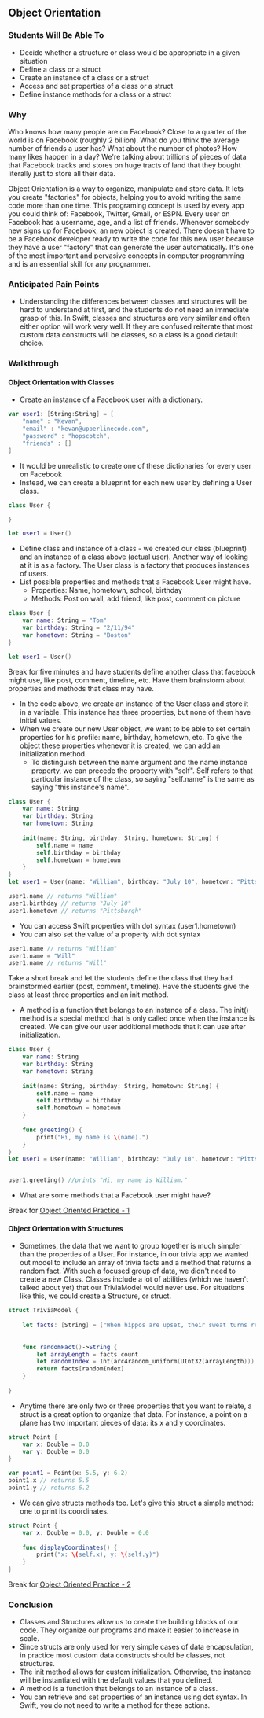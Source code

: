 ## Object Orientation

### Students Will Be Able To
- Decide whether a structure or class would be appropriate in a given situation
- Define a class or a struct
- Create an instance of a class or a struct
- Access and set properties of a class or a struct
- Define instance methods for a class or a struct

### Why
Who knows how many people are on Facebook? Close to a quarter of the world is on Facebook (roughly 2 billion). What do you think the average number of friends a user has? What about the number of photos? How many likes happen in a day? We're talking about trillions of pieces of data that Facebook tracks and stores on huge tracts of land that they bought literally just to store all their data.

Object Orientation is a way to organize, manipulate and store data. It lets you create "factories" for objects, helping you to avoid writing the same code more than one time. This programing concept is used by every app you could think of: Facebook, Twitter, Gmail, or ESPN. Every user on Facebook has a username, age, and a list of friends. Whenever somebody new signs up for Facebook, an new object is created. There doesn't have to be a Facebook developer ready to write the code for this new user because they have a user "factory" that can generate the user automatically. It's one of the most important and pervasive concepts in computer programming and is an essential skill for any programmer.

### Anticipated Pain Points
- Understanding the differences between classes and structures will be hard to understand at first, and the students do not need an immediate grasp of this. In Swift, classes and structures are very similar and often either option will work very well. If they are confused reiterate that most custom data constructs will be classes, so a class is a good default choice. 

### Walkthrough
#### Object Orientation with Classes
- Create an instance of a Facebook user with a dictionary.
```Swift
var user1: [String:String] = [
    "name" : "Kevan",
    "email" : "kevan@upperlinecode.com",
    "password" : "hopscotch",
    "friends" : []
]
```
- It would be unrealistic to create one of these dictionaries for every user on Facebook
- Instead, we can create a blueprint for each new user by defining a User class.
```Swift
class User {

}

let user1 = User()
```
- Define class and instance of a class - we created our class (blueprint) and an instance of a class above (actual user). Another way of looking at it is as a factory. The User class is a factory that produces instances of users.
- List possible properties and methods that a Facebook User might have.
    - Properties: Name, hometown, school, birthday
    - Methods: Post on wall, add friend, like post, comment on picture

```Swift
class User {
    var name: String = "Tom"
    var birthday: String = "2/11/94"
    var hometown: String = "Boston"
}

let user1 = User()
```

Break for five minutes and have students define another class that facebook might use, like post, comment, timeline, etc. Have them brainstorm about properties and methods that class may have.
- In the code above, we create an instance of the User class and store it in a variable. This instance has three properties, but none of them have initial values.
- When we create our new User object, we want to be able to set certain properties for his profile: name, birthday, hometown, etc. To give the object these properties whenever it is created, we can add an initialization method.
    - To distinguish between the name argument and the name instance property, we can precede the property with "self". Self refers to that particular instance of the class, so saying "self.name" is the same as saying "this instance's name".
```Swift
class User {
    var name: String
    var birthday: String
    var hometown: String
    
    init(name: String, birthday: String, hometown: String) {
        self.name = name
        self.birthday = birthday
        self.hometown = hometown
    }
}
let user1 = User(name: "William", birthday: "July 10", hometown: "Pittsburgh")

user1.name // returns "William"
user1.birthday // returns "July 10"
user1.hometown // returns "Pittsburgh"
```
- You can access Swift properties with dot syntax (user1.hometown)
- You can also set the value of a property with dot syntax
```Swift
user1.name // returns "William"
user1.name = "Will"
user1.name // returns "Will"
```

Take a short break and let the students define the class that they had brainstormed earlier (post, comment, timeline). Have the students give the class at least three properties and an init method.

- A method is a function that belongs to an instance of a class. The init() method is a special method that is only called once when the instance is created. We can give our user additional methods that it can use after initialization.
```Swift
class User {
    var name: String
    var birthday: String
    var hometown: String
    
    init(name: String, birthday: String, hometown: String) {
        self.name = name
        self.birthday = birthday
        self.hometown = hometown
    }
    
    func greeting() {
        print("Hi, my name is \(name).")
    }
}
let user1 = User(name: "William", birthday: "July 10", hometown: "Pittsburgh")


user1.greeting() //prints "Hi, my name is William."
```
- What are some methods that a Facebook user might have?

Break for [Object Oriented Practice - 1](https://github.com/upperlinecode/intro-to-swift/tree/master/day-4/OOPractice1.playground)

#### Object Orientation with Structures
- Sometimes, the data that we want to group together is much simpler than the properties of a User. For instance, in our trivia app we wanted out model to include an array of trivia facts and a method that returns a random fact. With such a focused group of data, we didn't need to create a new Class. Classes include a lot of abilities (which we haven't talked about yet) that our TriviaModel would never use. For situations like this, we could create a Structure, or struct.
```Swift
struct TriviaModel {
    
    let facts: [String] = ["When hippos are upset, their sweat turns red.", "29th May is officially 'Put a Pillow on Your Fridge Day'.", "If you lift a kangaroo’s tail off the ground it can’t hop.", "A mantis shrimp can swing its claw so fast it boils the water around it and creates a flash of light.", "Honey does not spoil. You could feasibly eat 3000 year old honey.", "The state sport of Maryland is jousting.", "If you were to remove all of the empty space from the atoms that make up every human on earth, the entire world population could fit into an apple.", "The woolly mammoth was still around when the pyramids were being built.", "There are more possible iterations of a game of chess than there are atoms in the known universe.", "Written language was invented independently by the Egyptians, Sumerians, Chinese, and Mayans.", "It can take a photon 40,000 years to travel from the core of the sun to the surface, but only 8 minutes to travel the rest of the way to earth.", "A day on the planet Venus is longer than a year on Venus.", "The fingerprints of koala bears are virtually indistinguishable from those of humans.", "The time difference between when Stegosaurus and Tyrannosaurus lived is greater than the time difference between Tyrannosaurus and now.", "Russia is bigger than Pluto.", "Charlie Chaplin once entered a Charlie Chaplin look alike contest and lost.", "The bushes in Mario were just recolored clouds."]
    
    
    func randomFact()->String {
        let arrayLength = facts.count
        let randomIndex = Int(arc4random_uniform(UInt32(arrayLength)))
        return facts[randomIndex]
    }
    
}
```
- Anytime there are only two or three properties that you want to relate, a struct is a great option to organize that data. For instance, a point on a plane has two important pieces of data: its x and y coordinates.
```Swift
struct Point {
    var x: Double = 0.0
    var y: Double = 0.0
}

var point1 = Point(x: 5.5, y: 6.2)
point1.x // returns 5.5
point1.y // returns 6.2
```
- We can give structs methods too. Let's give this struct a simple method: one to print its coordinates.
```Swift
struct Point {
    var x: Double = 0.0, y: Double = 0.0
    
    func displayCoordinates() {
        print("x: \(self.x), y: \(self.y)")
    }
}

```
Break for [Object Oriented Practice - 2](https://github.com/upperlinecode/intro-to-swift/tree/master/day-4/OOPractice2.playground)
### Conclusion
- Classes and Structures allow us to create the building blocks of our code. They organize our programs and make it easier to increase in scale.
- Since structs are only used for very simple cases of data encapsulation, in practice most custom data constructs should be classes, not structures.
- The init method allows for custom initialization. Otherwise, the instance will be instantiated with the default values that you defined.
- A method is a function that belongs to an instance of a class.
- You can retrieve and set properties of an instance using dot syntax. In Swift, you do not need to write a method for these actions.

